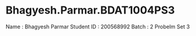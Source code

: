 # Bhagyesh.Parmar.BDAT1004PS3
Name : Bhagyesh Parmar Student ID : 200568992 Batch : 2 Probelm Set 3
